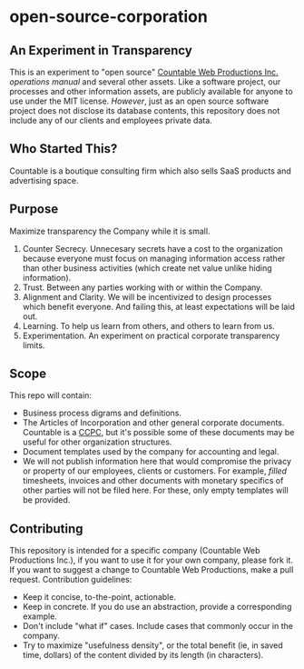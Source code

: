 # open-source-corporation

## An Experiment in Transparency
This is an experiment to "open source" [Countable Web Productions Inc.](http://countable.ca) *operations manual* and several other assets. Like a software project, our processes and other information assets, are publicly available for anyone to use under the MIT license. *However*, just as an open source software project does not disclose its database contents, this repository does not include any of our clients and employees private data.

## Who Started This?
Countable is a boutique consulting firm which also sells SaaS products and advertising space.

## Purpose
Maximize transparency the Company while it is small.
  1. Counter Secrecy. Unnecesary secrets have a cost to the organization because everyone must focus on managing information access rather than other business activities (which create net value unlike hiding information).
  2. Trust. Between any parties working with or within the Company.
  3. Alignment and Clarity. We will be incentivized to design processes which benefit everyone. And failing this, at least expectations will be laid out.
  4. Learning. To help us learn from others, and others to learn from us.
  5. Experimentation. An experiment on practical corporate transparency limits.

## Scope
This repo will contain:
  * Business process digrams and definitions.
  * The Articles of Incorporation and other general corporate documents. Countable is a [CCPC](http://www.cra-arc.gc.ca/E/pub/tp/it458r2/it458r2-e.html), but it's possible some of these documents may be useful for other organization structures.
  * Document templates used by the company for accounting and legal.
  * We will not publish information here that would compromise the privacy or property of our employees, clients or customers. For example, _filled_ timesheets, invoices and other documents with monetary specifics of other parties will not be filed here. For these, only empty templates will be provided.

## Contributing
This repository is intended for a specific company (Countable Web Productions Inc.), if you want to use it for your own company, please fork it. If you want to suggest a change to Countable Web Productions, make a pull request. Contribution guidelines:

   * Keep it concise, to-the-point, actionable.
   * Keep in concrete. If you do use an abstraction, provide a corresponding example.
   * Don't include "what if" cases. Include cases that commonly occur in the company.
   * Try to maximize "usefulness density", or the total benefit (ie, in saved time, dollars) of the content divided by its length (in characters).

